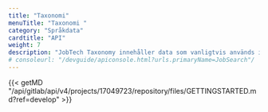 ```yaml
---
title: "Taxonomi"
menuTitle: "Taxonomi "
category: "Språkdata"
cardtitle: "API"
weight: 7
description: "JobTech Taxonomy innehåller data som vanligtvis används inom arbetsmarknaden och Arbetsförmedlingen. Datan består av begrepp som bedöms vara relevanta för matchning mellan lediga jobb och arbetssökande."
# consoleurl: "/devguide/apiconsole.html?urls.primaryName=JobSearch"/
---
```


{{< getMD "/api/gitlab/api/v4/projects/17049723/repository/files/GETTINGSTARTED.md?ref=develop" >}}
